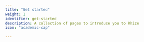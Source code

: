```yaml
---
title: "Get started"
weight: 1
identifier: get-started
description: A collection of pages to introduce you to Rhize
icon: "academic-cap"

---
```


